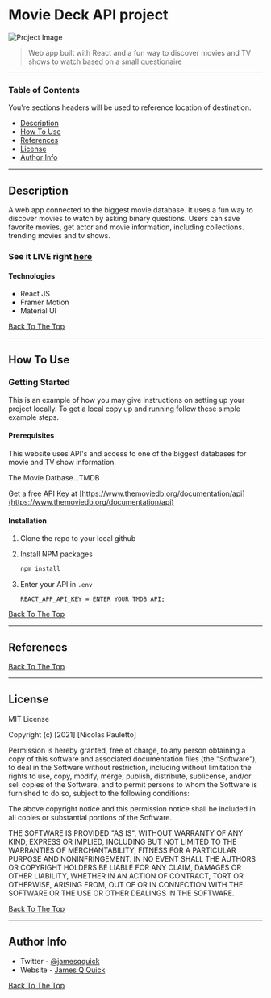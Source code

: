 # Movie Deck API project

![Project Image](project-image-url)

> Web app built with React and a fun way to discover movies and TV shows to watch based on a small questionaire
---

### Table of Contents
You're sections headers will be used to reference location of destination.

- [Description](#description)
- [How To Use](#how-to-use)
- [References](#references)
- [License](#license)
- [Author Info](#author-info)

---

## Description

A web app connected to the biggest movie database. It uses a fun way to discover movies to watch by asking binary questions. Users can save favorite movies, get actor and movie information, including collections. trending movies and tv shows.

### See it LIVE right [here](https://movie-deck-by-nick.netlify.app)

#### Technologies

- React JS
- Framer Motion
- Material UI

[Back To The Top](#read-me-template)

---

## How To Use

### Getting Started

This is an example of how you may give instructions on setting up your project locally.
To get a local copy up and running follow these simple example steps.

#### Prerequisites

This website uses API's and access to one of the biggest databases for movie and TV show information.

The Movie Datbase...TMDB

Get a free API Key at [https://www.themoviedb.org/documentation/api](https://www.themoviedb.org/documentation/api)

#### Installation

1. Clone the repo to your local github

2. Install NPM packages
   ```sh
   npm install
   ```
3. Enter your API in `.env`
   ```JS
   REACT_APP_API_KEY = ENTER YOUR TMDB API;
   ```
[Back To The Top](#read-me-template)

---

## References
[Back To The Top](#read-me-template)

---

## License

MIT License

Copyright (c) [2021] [Nicolas Pauletto]

Permission is hereby granted, free of charge, to any person obtaining a copy
of this software and associated documentation files (the "Software"), to deal
in the Software without restriction, including without limitation the rights
to use, copy, modify, merge, publish, distribute, sublicense, and/or sell
copies of the Software, and to permit persons to whom the Software is
furnished to do so, subject to the following conditions:

The above copyright notice and this permission notice shall be included in all
copies or substantial portions of the Software.

THE SOFTWARE IS PROVIDED "AS IS", WITHOUT WARRANTY OF ANY KIND, EXPRESS OR
IMPLIED, INCLUDING BUT NOT LIMITED TO THE WARRANTIES OF MERCHANTABILITY,
FITNESS FOR A PARTICULAR PURPOSE AND NONINFRINGEMENT. IN NO EVENT SHALL THE
AUTHORS OR COPYRIGHT HOLDERS BE LIABLE FOR ANY CLAIM, DAMAGES OR OTHER
LIABILITY, WHETHER IN AN ACTION OF CONTRACT, TORT OR OTHERWISE, ARISING FROM,
OUT OF OR IN CONNECTION WITH THE SOFTWARE OR THE USE OR OTHER DEALINGS IN THE
SOFTWARE.

[Back To The Top](#read-me-template)

---

## Author Info

- Twitter - [@jamesqquick](https://twitter.com/jamesqquick)
- Website - [James Q Quick](https://jamesqquick.com)

[Back To The Top](#read-me-template)
